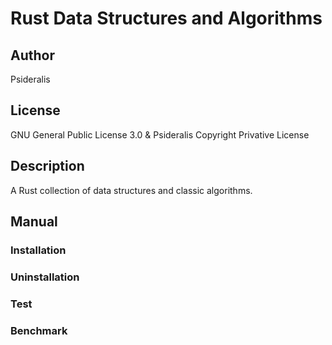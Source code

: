 # Rust Data Structures and Algorithms
## Author
Psideralis
## License
GNU General Public License 3.0 & Psideralis Copyright Privative License
## Description
A Rust collection of data structures and classic algorithms.

## Manual

### Installation

### Uninstallation

### Test

### Benchmark

